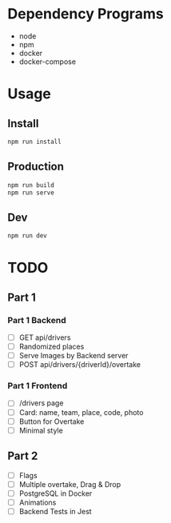 # Dependency Programs

- node
- npm
- docker
- docker-compose

# Usage

## Install

```sh
npm run install
```

## Production

```sh
npm run build
npm run serve
```

## Dev

```sh
npm run dev
```

# TODO

## Part 1

### Part 1 Backend

- [ ] GET api/drivers
- [ ] Randomized places
- [ ] Serve Images by Backend server
- [ ] POST api/drivers/{driverId}/overtake

### Part 1 Frontend

- [ ] /drivers page
- [ ] Card: name, team, place, code, photo
- [ ] Button for Overtake
- [ ] Minimal style

## Part 2

- [ ] Flags
- [ ] Multiple overtake, Drag & Drop
- [ ] PostgreSQL in Docker
- [ ] Animations
- [ ] Backend Tests in Jest
